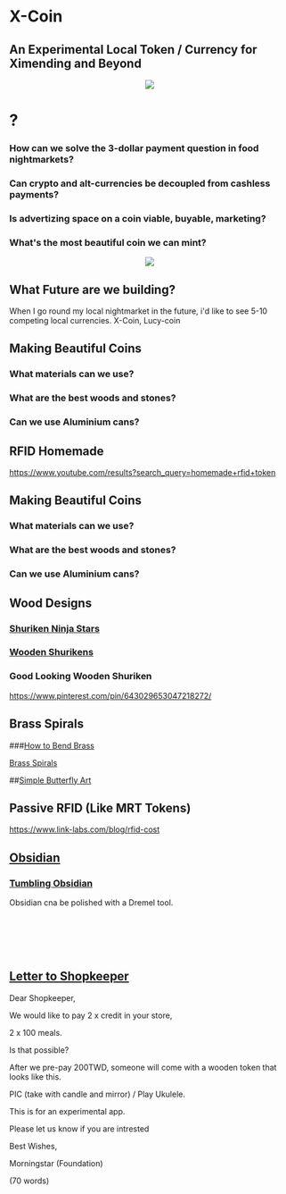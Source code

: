 # X-Coin

## An Experimental Local Token / Currency for Ximending and Beyond

<p align="center">
<img src="https://raw.githubusercontent.com/Morningstar88/X/main/pics/midnight-first-screen.png">
</p>

# ?

### How can we solve the 3-dollar payment question in food nightmarkets?
### Can crypto and alt-currencies be decoupled from cashless payments?
### Is advertizing space on a coin viable, buyable, marketing?
### What's the most beautiful coin we can mint?

<p align="center">
<img src="https://raw.githubusercontent.com/Morningstar88/X/main/pics/Kalki-Better-Screenshot.png">
</p>

## What Future are we building?

When I go round my local nightmarket in the future, i'd like to see 5-10 competing local currencies. X-Coin, Lucy-coin

## Making Beautiful Coins

### What materials can we use?
### What are the best woods and stones?
### Can we use Aluminium cans?


## RFID Homemade

https://www.youtube.com/results?search_query=homemade+rfid+token

## Making Beautiful Coins

### What materials can we use?
### What are the best woods and stones?
### Can we use Aluminium cans?

## Wood Designs

### [Shuriken Ninja Stars](https://www.shutterstock.com/search/ninja-throwing-star?image_type=vector)

### [Wooden Shurikens](https://www.google.com/search?q=wooden+shuriken&newwindow=1&sxsrf=AJOqlzUXez2gU1kTC45liPuuXtt8AyuZbw:1673155444763&source=lnms&tbm=isch&sa=X&ved=2ahUKEwibmsHfnbf8AhWLH3AKHSCBBbYQ_AUoAXoECAIQAw&biw=911&bih=429&dpr=1.5)

### Good Looking Wooden Shuriken

https://www.pinterest.com/pin/643029653047218272/

## Brass Spirals

###[How to Bend Brass](https://briskhand.com/soften-brass-for-bending/)

[Brass Spirals](https://www.google.com/search?q=brass+coil+spiral&newwindow=1&sxsrf=AJOqlzVquErNMWcs0M3hRPJ3yu9FTdbH2Q:1673129275196&source=lnms&tbm=isch&sa=X&ved=2ahUKEwjX2_GgvLb8AhXQ_WEKHX_QAuoQ_AUoAXoECAEQAw&biw=911&bih=429&dpr=1.5)

##[Simple Butterfly Art](https://youtu.be/LKaRHBE0RIs)

## Passive RFID (Like MRT Tokens)

https://www.link-labs.com/blog/rfid-cost


## [Obsidian](https://www.google.com/search?q=obsidian+token&newwindow=1&sxsrf=ALiCzsYnH31Rw8m8BZ7XQWo0Y_LOT2XZxw:1672969562943&source=lnms&tbm=isch&sa=X&ved=2ahUKEwigr5Ok6bH8AhUaat4KHfC3BUYQ_AUoAnoECAEQBA&biw=911&bih=429&dpr=1.5)

### [Tumbling Obsidian](https://www.google.com/search?q=how+to+tumble+polish+obsidian&newwindow=1&sxsrf=AJOqlzXK3KOdFCWVOBuX02SkPUP4haW48Q%3A1673155727737&ei=j1S6Y9fXLNKDoASC9KGYDQ&ved=0ahUKEwiX27jmnrf8AhXSAYgKHQJ6CNMQ4dUDCA8&uact=5&oq=how+to+tumble+polish+obsidian&gs_lcp=Cgxnd3Mtd2l6LXNlcnAQAzIFCAAQgAQyBQgAEIYDMgUIABCGAzIFCAAQhgM6CggAEEcQ1gQQsAM6BwgjEOoCECc6BAgjECc6CwguEIAEEMcBENEDOgUILhCABDoECAAQQzoHCC4Q1AIQQzoICC4QgAQQ1AI6CAguENQCEJECOgUIABCRAjoKCAAQgAQQhwIQFDoGCAAQFhAeSgQIQRgASgQIRhgAUO4HWKUuYK8waARwAXgAgAFhiAHyDZIBAjI5mAEAoAEBsAEKyAEIwAEB&sclient=gws-wiz-serp)

Obsidian cna be polished with a Dremel tool. 

<br>
<br>
<br>
<br>

## [Letter to Shopkeeper](https://docs.google.com/document/d/10DpnajfbLqazDsTCYXLW8dzyd9WP7qcSgT1uLm0Vi0M/edit)

Dear Shopkeeper,

We would like to pay 2 x credit in your store, 

2 x 100 meals.

Is that possible?

After we pre-pay 200TWD, someone will come with a wooden token that looks like this.

PIC (take with candle and mirror) / Play Ukulele. 

This is for an experimental app. 

Please let us know if you are intrested

Best Wishes,

Morningstar (Foundation)

(70 words)




